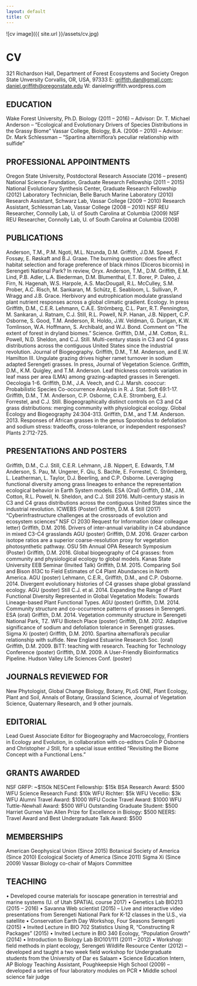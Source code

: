 ```yaml
---
layout: default
title: CV
---
```


![cv image]({{ site.url }}/assets/cv.jpg)

# CV

321 Richardson Hall, Department of Forest Ecosystems and Society
Oregon State Unversity
Corvallis, OR, USA, 97333
E: griffith.dan@gmail.com; daniel.griffith@oregonstate.edu
W: danielmgriffith.wordpress.com

## EDUCATION

Wake Forest University, Ph.D. Biology (2011 – 2016)
– Advisor: Dr. T. Michael Anderson
– “Ecological and Evolutionary Drivers of Species Distributions in the Grassy Biome”
Vassar College, Biology, B.A. (2006 – 2010)
– Advisor: Dr. Mark Schlessman
– “Spartina alterniflora’s peculiar relationship with sulfide”

## PROFESSIONAL APPOINTMENTS
Oregon State University, Postdoctoral Research Associate (2016 – present)
National Science Foundation, Graduate Research Fellowship (2011 – 2015)
National Evolutionary Synthesis Center, Graduate Research Fellowship (2012)
Laboratory Technician, Belle Baruch Marine Laboratory (2010)
Research Assistant, Schwarz Lab, Vassar College (2009 – 2010)
Research Assistant, Schlessman Lab, Vassar College (2008 – 2010)
NSF REU Researcher, Connolly Lab, U. of South Carolina at Columbia (2009)
NSF REU Researcher, Connolly Lab, U. of South Carolina at Columbia (2008)

## PUBLICATIONS
Anderson, T.M., P.M. Ngoti, M.L. Nzunda, D.M. Griffith, J.D.M. Speed, F. Fossøy, E. Røskaft and B.J. Graae. The burning question: does fire affect habitat selection and forage preference of black rhinos (Diceros bicornis) in Serengeti National Park? In review, Oryx.
Anderson, T.M., D.M. Griffith, E.M. Lind, P.B. Adler, L.A. Biederman, D.M. Blumenthal, E.T. Borer, P. Daleo, J. Firn, N. Hagenah, W.S. Harpole, A.S. MacDougall, R.L. McCulley, S.M. Prober, A.C. Risch, M. Sankaran, M. Schütz, E. Seabloom, L. Sullivan, P. Wragg and J.B. Grace. Herbivory and eutrophication modulate grassland plant nutrient responses across a global climatic gradient. Ecology. In press
Griffith, D.M., C.E.R. Lehmann, C.A.E. Strömberg, C.L. Parr, R.T. Pennington, M. Sankaran, J. Ratnam, C.J. Still, R.L. Powell, N.P. Hanan, J.B. Nippert, C.P. Osborne, S. Good, T.M. Anderson, R. Holdo, J.W. Veldman, G. Durigan, K.W. Tomlinson, W.A. Hoffmann, S. Archibald, and W.J. Bond. Comment on “The extent of forest in dryland biomes.” Science.
Griffith, D.M., J.M. Cotton, R.L. Powell, N.D. Sheldon, and C.J. Still. Multi-century stasis in C3 and C4 grass distributions across the contiguous United States since the industrial revolution. Journal of Biogeography.
Griffith, D.M., T.M. Anderson, and E.W. Hamilton III. Ungulate grazing drives higher ramet turnover in sodium adapted Serengeti grasses. In press, Journal of Vegetation Science.
Griffith, D.M., K.M. Quigley, and T.M. Anderson. Leaf thickness controls variation in leaf mass per area (LMA) among grazing-adapted grasses in Serengeti. Oecologia 1-6.
Griffith, D.M., J.A. Veech, and C.J. Marsh. cooccur: Probabilistic Species Co-occurrence Analysis in R. J. Stat. Soft 69:1-17.
Griffith, D.M., T.M. Anderson, C.P. Osborne, C.A.E. Stromberg, E.J. Forrestel, and C.J. Still. Biogeographically distinct controls on C3 and C4 grass distributions: merging community with physiological ecology. Global Ecology and Biogeography 24:304-313.
Griffith, D.M., and T.M. Anderson. 2013. Responses of African grasses in the genus Sporobolus to defoliation and sodium stress: tradeoffs, cross-tolerance, or independent responses? Plants 2:712-725.

## PRESENTATIONS AND POSTERS
Griffith, D.M., C.J. Still, C.E.R. Lehmann, J.B. Nippert, E. Edwards, T.M Anderson, S. Pau, M. Ungerer, F. Qiu, S. Bachle, E. Forrestel, C. Strömberg, L. Leatherman, L. Taylor, D.J. Beerling, and C.P. Osborne. Leveraging functional diversity among grass lineages to enhance the representation ecological behavior in Earth System models. ESA (Oral)
Griffith, D.M., J.M. Cotton, R.L. Powell, N. Sheldon, and C.J. Still 2016. Multi-century stasis in C3 and C4 grass distributions across the contiguous United States since the industrial revolution. ICWEBS (Poster)
Griffith, D.M. & Still (2017) “Cyberinfrastructure challenges at the crossroads of evolution and ecosystem sciences” NSF CI 2030 Request for Information (dear colleague letter)
Griffith, D.M. 2016. Drivers of inter-annual variability in C4 abundance in mixed C3-C4 grasslands AGU (poster)
Griffith, D.M. 2016. Grazer carbon isotope ratios are a superior coarse-resolution proxy for vegetation photosynthetic pathway. OSU 5th Annual OPA Research Symposium (Poster)
Griffith, D.M. 2016. Global biogeography of C4 grasses: from community and physiological ecology to global models. Kanas State University EEB Seminar (Invited Talk)
Griffith, D.M. 2015. Comparing Soil and Bison δ13C to Field Estimates of C4 Plant Abundances in North America. AGU (poster)
Lehmann, C.E.R., Griffith, D.M., and C.P. Osborne. 2014. Divergent evolutionary histories of C4 grasses shape global grassland ecology. AGU (poster)
Still C.J. et al. 2014. Expanding the Range of Plant Functional Diversity Represented in Global Vegetation Models: Towards Lineage-based Plant Functional Types. AGU (poster)
Griffith, D.M. 2014. Community structure and co-occurrence patterns of grasses in Serengeti. ESA (oral)
Griffith, D.M. 2014. Vegetation community structure in Serengeti National Park, TZ. WFU Biotech Place (poster)
Griffith, D.M. 2012. Adaptive significance of sodium and defoliation tolerance in Serengeti grasses. Sigma Xi (poster)
Griffith, D.M. 2010. Spartina alternaflora’s peculiar relationship with sulfide. New England Estuarine Research Soc. (oral)
Griffith, D.M. 2009. BiTT: teaching with research. Teaching for Technology Conference (poster)
Griffith, D.M. 2009. A User-Friendly Bioinformatics Pipeline. Hudson Valley Life Sciences Conf. (poster)

## JOURNALS REVIEWED FOR
New Phytologist, Global Change Biology, Botany, PLoS ONE, Plant Ecology, Plant and Soil, Annals of Botany, Grassland Science, Journal of Vegetation Science, Quaternary Research, and 9 other journals.

## EDITORIAL
Lead Guest Associate Editor for Biogeography and Macroecology, Frontiers in Ecology and Evolution, in collaboration with co-editors Colin P Osborne and Christopher J Still, for a special issue entitled “Revisiting the Biome Concept with a Functional Lens.”

## GRANTS AWARDED
NSF GRFP: ~$150k
NESCent Fellowship: $15k
BSA Research Award: $500
WFU Science Research Fund: $10k
WFU Richter: $5k
WFU Vecellio: $3k
WFU Alumni Travel Award: $1000
WFU Cocke Travel Award: $1000
WFU Tuttle-Newhall Award: $500
WFU Outstanding Graduate Student: $500
Harriet Gurnee Van Allen Prize for Excellence in Biology: $500
NEERS: Travel Award and Best Undergraduate Talk Award: $500

## MEMBERSHIPS
American Geophysical Union (Since 2015)
Botanical Society of America (Since 2010)
Ecological Society of America (Since 2011)
Sigma Xi (Since 2009)
Vassar Biology co-chair of Majors Committee

## TEACHING
• Developed course materials for isoscape generation in terrestrial and marine systems (U. of Utah SPATIAL course 2017)
• Genetics Lab BIO213 (2015 – 2016)
• Savanna Web scientist (2015) – Live and interactive video presentations from Serengeti National Park for K-12 classes in the U.S., via satellite
• Conservation Earth Day Workshop, Four Seasons Serengeti (2015)
• Invited Lecture in BIO 702 Statistics Using R, “Constructing R Packages” (2015)
• Invited Lecture in BIO 340 Ecology, “Population Growth” (2014)
• Introduction to Biology Lab BIO101/111 (2011 – 2012)
• Workshop: field methods in plant ecology, Serengeti Wildlife Resource Center (2012) – developed and taught a two week field workshop for Undergraduate students from the University of Dar es Salaam
• Science Education Intern, AP Biology Teaching Assistant, Poughkeepsie High School (2009) – developed a series of four laboratory modules on PCR
• Middle school science fair judge
